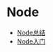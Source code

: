 # Node

- [Node总结](https://github.com/baolk/Node/blob/main/Node.md)
- [Node入门](https://github.com/baolk/Node/tree/main/NodeDemo)



